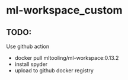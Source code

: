 # ml-workspace_custom



## TODO:

Use github action

- docker pull mltooling/ml-workspace:0.13.2
- install spyder
- upload to github docker registry

